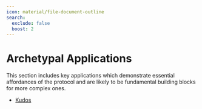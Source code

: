 ```yaml
---
icon: material/file-document-outline
search:
  exclude: false
  boost: 2
---
```


# Archetypal Applications

This section includes key applications which demonstrate essential affordances of the protocol and are likely to be fundamental building blocks for more complex ones.

- [Kudos](./kudos.md)